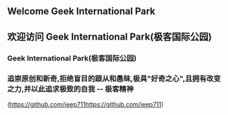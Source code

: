 ## Welcome Geek International Park
## 欢迎访问 Geek International Park(极客国际公园)
### Geek International Park(极客国际公园)
### 追崇原创和新奇,拒绝盲目的跟从和愚昧,极具"好奇之心",且拥有改变之力,并以此追求极致的自我 -- 极客精神
(https://github.com/jeep711https://github.com/jeep711) 

